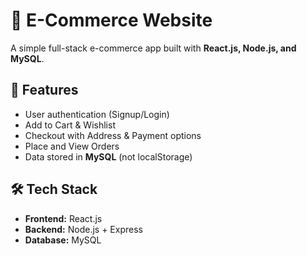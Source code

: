 # 🛒 E-Commerce Website

A simple full-stack e-commerce app built with **React.js, Node.js, and MySQL**.

## 🚀 Features
- User authentication (Signup/Login)
- Add to Cart & Wishlist
- Checkout with Address & Payment options
- Place and View Orders
- Data stored in **MySQL** (not localStorage)

## 🛠️ Tech Stack
- **Frontend:** React.js  
- **Backend:** Node.js + Express  
- **Database:** MySQL  